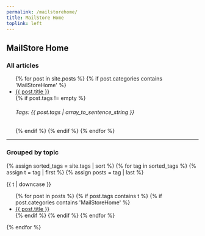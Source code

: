 ```yaml
---
permalink: /mailstorehome/
title: MailStore Home
toplink: left
---
```

<h2>MailStore Home</h2>
<h3>All articles</h3>
<ul>
{% for post in site.posts %}
 {% if post.categories contains 'MailStoreHome' %}
      <li><a href="{{ post.url }}">{{ post.title }}</a></li>
      {% if post.tags != empty %}
      <h6>Tags: {{ post.tags | array_to_sentence_string }}</h6>
      {% endif %}
  {% endif %}
  {% endfor %}
</ul>
<hr>
<h3>Grouped by topic</h3>

{% assign sorted_tags = site.tags | sort %}
{% for tag in sorted_tags %}
  {% assign t = tag | first %}
  {% assign posts = tag | last %}

{{ t | downcase }}
<ul>
{% for post in posts %}
  {% if post.tags contains t %}
  {% if post.categories contains 'MailStoreHome' %}
  <li><a href="{{ post.url }}">{{ post.title }}</a></li>
  {% endif %}
  {% endif %}
{% endfor %}
</ul>
{% endfor %}
